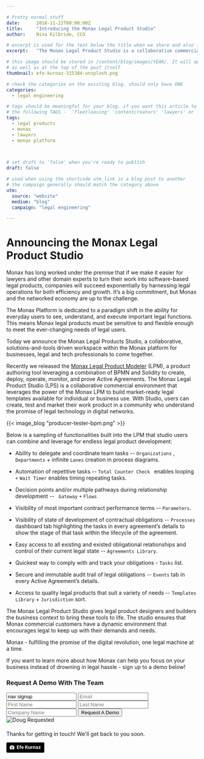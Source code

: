```yaml
---

# Pretty normal stuff
date:      2018-11-22T00:00:00Z
title:     "Introducing the Monax Legal Product Studio"
author:    Nina Kilbride, CCO

# excerpt is used for the text below the title when we share and also is the summary of the post on https://monax.io/blog
excerpt:   "The Monax Legal Product Studio is a collaborative commercial environment that leverages the power of the Monax LPM to build market-ready legal templates."

# this image should be stored in /content/blog/images/YEAR/. It will appear as a thumbnail on any listings,
# as well as at the top of the post itself
thumbnail: efe-kurnaz-315384-unsplash.png

# check the categories on the existing blog. should only have ONE
categories:
  - legal engineering

# tags should be meaningful for your blog. if you want this article to show on a 'use case' page, you can use
# the following TAGS -  'fleetleasing' 'contentcreators' 'lawyers' or 'corporate'
tags:
  - legal products
  - monax
  - lawyers
  - monax platform
 


# set draft to 'false' when you're ready to publish
draft: false

# used when using the shortcode utm_link in a blog post to another
# the campaign generally should match the category above
utm:
  source: "website"
  medium: "blog"
  campaign: "legal engineering"

---
```


<!-- In general the filename below should match thumbnail category above -->

# Announcing the Monax Legal Product Studio

Monax has long worked under the premise that if we make it easier for lawyers and other domain experts to turn their work into software-based legal products, companies will succeed exponentially by harnessing legal operations for both efficiency and growth. It’s a big commitment, but Monax and the networked economy are up to the challenge.

The Monax Platform is dedicated to a paradigm shift in the ability for everyday users to see, understand, and execute important legal functions. This means Monax legal products must be sensitive to and flexible enough to meet the ever-changing needs of legal users.

Today we announce the Monax Legal Products Studio, a collaborative, solutions-and-tools driven workspace within the Monax platform for businesses, legal and tech professionals to come together.

Recently we released the [Monax Legal Product Modeler](https://monax.io/blog/2018/09/25/introducing-the-monax-bpmn-engine---the-powerhouse-for-legal-products./) (LPM), a  product authoring tool leveraging a combination of BPMN and Solidity to create, deploy, operate, monitor, and prove Active Agreements. The Monax Legal Product Studio (LPS) is a collaborative commercial environment that leverages the power of the Monax LPM to build market-ready legal templates available for individual or business use. With Studio, users can create, test and market their work product in a community who understand the promise of legal technology in digital networks.

{{< image_blog "producer-tester-bpm.png" >}}

Below is a sampling of functionalities built into the LPM that studio users can combine and leverage for endless legal product development:

- Ability to delegate and coordinate team tasks -- `Organizations` , `Departments` + infinite `Lanes` creation in process diagrams.

- Automation of repetitive tasks -- `Total Counter Check ` enables looping `+`  `Wait Timer` enables timing repeating tasks.

- Decision points and/or multiple pathways during relationship development -- ` Gateway` `+`  `Flows`

- Visibility of most important contract performance terms -- `Parameters`.

- Visibility of state of development of contractual obligations -- `Processes` dashboard tab highlighting the tasks in every agreement’s details to show the stage of that task within the lifecycle of the agreement.

- Easy access to all existing and existed obligational relationships and control of their current legal state -- `Agreements Library`.

- Quickest way to comply with and track your obligations - `Tasks` list.

- Secure and immutable audit trail of legal obligations -- `Events` tab in every Active Agreement’s details.

- Access to quality legal products that suit a variety of needs -- `Templates Library` + `Jurisdiction` sort.

The Monax Legal Product Studio gives legal product designers and builders the business context to bring these tools to life. The studio ensures that Monax commercial customers have a dynamic environment that encourages legal to keep up with their demands and needs.

Monax - fulfilling the promise of the digital revolution, one legal machine at a time.

If you want to learn more about how Monax can help you focus on your business instead of drowning in legal hassle - sign up to a demo below!

<form id="nav-signup" class="form">
  <div class="underline-sm padding-bottom-sm">
    <h3>Request A Demo With The Team</h3>
  </div>
  <div class="form-fields">
    <input type="text" name="source" value="nav signup" class="hidden">
    <input type="text" placeholder="Email" name="email" class="field-email">
    <input type="text" placeholder="First Name" name="firstName" class="field-fname">
    <input type="text" placeholder="Last Name" name="lastName" class="field-lname">
    <input type="text" placeholder="Company Name" name="company" class="field-company">
    <button type="submit" value="Submit" class="btn btn-xl field-submit">
      <span>Request A Demo</span>
    </button>
  </div>
  <div class="success-message-container"> <!-- must be directly after form -->
    <div class="success-message">
      <img class="success-doug-img" src="/img/assets/doug/doug_lo.png" alt="Doug">
      <span class="success-text">Requested <i class="fa fa-check"></i></span>
    </div>
    <p class="success-info" style="margin-top: 20px;">Thanks for getting in touch! We'll get back to you soon.</p>
  </div>
</form>


<a style="background-color:black;color:white;text-decoration:none;padding:4px 6px;font-family:-apple-system, BlinkMacSystemFont, &quot;San Francisco&quot;, &quot;Helvetica Neue&quot;, Helvetica, Ubuntu, Roboto, Noto, &quot;Segoe UI&quot;, Arial, sans-serif;font-size:12px;font-weight:bold;line-height:1.2;display:inline-block;border-radius:3px" href="https://unsplash.com/@efekurnaz?utm_medium=referral&amp;utm_campaign=photographer-credit&amp;utm_content=creditBadge" target="_blank" rel="noopener noreferrer" title="Download free do whatever you want high-resolution photos from Efe Kurnaz"><span style="display:inline-block;padding:2px 3px"><svg xmlns="http://www.w3.org/2000/svg" style="height:12px;width:auto;position:relative;vertical-align:middle;top:-1px;fill:white" viewBox="0 0 32 32"><title>unsplash-logo</title><path d="M20.8 18.1c0 2.7-2.2 4.8-4.8 4.8s-4.8-2.1-4.8-4.8c0-2.7 2.2-4.8 4.8-4.8 2.7.1 4.8 2.2 4.8 4.8zm11.2-7.4v14.9c0 2.3-1.9 4.3-4.3 4.3h-23.4c-2.4 0-4.3-1.9-4.3-4.3v-15c0-2.3 1.9-4.3 4.3-4.3h3.7l.8-2.3c.4-1.1 1.7-2 2.9-2h8.6c1.2 0 2.5.9 2.9 2l.8 2.4h3.7c2.4 0 4.3 1.9 4.3 4.3zm-8.6 7.5c0-4.1-3.3-7.5-7.5-7.5-4.1 0-7.5 3.4-7.5 7.5s3.3 7.5 7.5 7.5c4.2-.1 7.5-3.4 7.5-7.5z"></path></svg></span><span style="display:inline-block;padding:2px 3px">Efe Kurnaz</span></a>